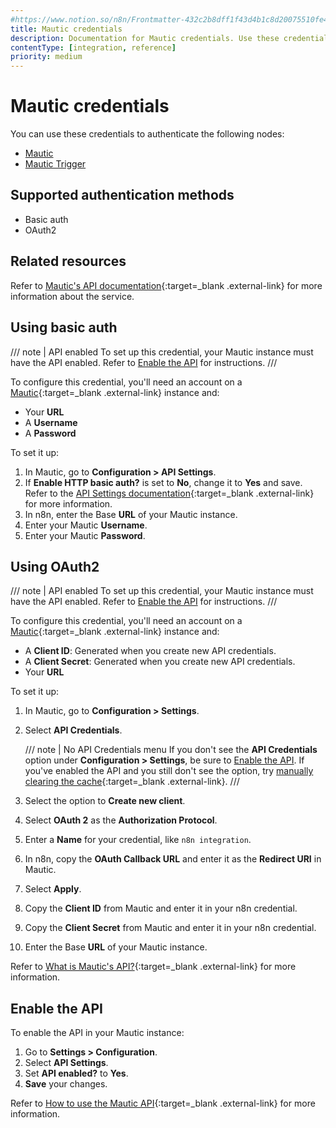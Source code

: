 ```yaml
---
#https://www.notion.so/n8n/Frontmatter-432c2b8dff1f43d4b1c8d20075510fe4
title: Mautic credentials
description: Documentation for Mautic credentials. Use these credentials to authenticate Mautic in n8n, a workflow automation platform.
contentType: [integration, reference]
priority: medium
---
```


# Mautic credentials

You can use these credentials to authenticate the following nodes:

- [Mautic](/integrations/builtin/app-nodes/n8n-nodes-base.mautic/)
- [Mautic Trigger](/integrations/builtin/trigger-nodes/n8n-nodes-base.mautictrigger/)

## Supported authentication methods

- Basic auth
- OAuth2

## Related resources

Refer to [Mautic's API documentation](https://developer.mautic.org/#rest-api){:target=_blank .external-link} for more information about the service.

## Using basic auth

/// note | API enabled
To set up this credential, your Mautic instance must have the API enabled. Refer to [Enable the API](#enable-the-api) for instructions.
///

To configure this credential, you'll need an account on a [Mautic](https://www.mautic.org/){:target=_blank .external-link} instance and:

- Your **URL**
- A **Username**
- A **Password**

To set it up:

1. In Mautic, go to **Configuration > API Settings**.
2. If **Enable HTTP basic auth?** is set to **No**, change it to **Yes** and save. Refer to the [API Settings documentation](https://docs.mautic.org/en/5.x/configuration/settings.html#api-settings){:target=_blank .external-link} for more information.
1. In n8n, enter the Base **URL** of your Mautic instance.
2. Enter your Mautic **Username**.
3. Enter your Mautic **Password**.

## Using OAuth2

/// note | API enabled
To set up this credential, your Mautic instance must have the API enabled. Refer to [Enable the API](#enable-the-api) for instructions.
///

To configure this credential, you'll need an account on a [Mautic](https://www.mautic.org/){:target=_blank .external-link} instance and:

- A **Client ID**: Generated when you create new API credentials.
- A **Client Secret**: Generated when you create new API credentials.
- Your **URL**

To set it up:

1. In Mautic, go to **Configuration > Settings**.
2. Select **API Credentials**.

    /// note | No API Credentials menu
    If you don't see the **API Credentials** option under **Configuration > Settings**, be sure to [Enable the API](#enable-the-api). If you've enabled the API and you still don't see the option, try [manually clearing the cache](https://forum.mautic.org/t/cant-find-api-credentials-menu/10689){:target=_blank .external-link}.
    ///

2. Select the option to **Create new client**.
3. Select **OAuth 2** as the **Authorization Protocol**.
4. Enter a **Name** for your credential, like `n8n integration`.
5. In n8n, copy the **OAuth Callback URL** and enter it as the **Redirect URI** in Mautic.
6. Select **Apply**.
7. Copy the **Client ID** from Mautic and enter it in your n8n credential.
8. Copy the **Client Secret** from Mautic and enter it in your n8n credential.
9. Enter the Base **URL** of your Mautic instance.

Refer to [What is Mautic's API?](https://kb.mautic.org/article/what-is-mautic-039%3bs-api.html#mcetoc_1g7n1bgoo0){:target=_blank .external-link} for more information.

## Enable the API

To enable the API in your Mautic instance:

1. Go to **Settings > Configuration**.
2. Select **API Settings**.
3. Set **API enabled?** to **Yes**.
4. **Save** your changes.

Refer to [How to use the Mautic API](https://kb.mautic.org/article/what-is-mautic-039;s-api.html){:target=_blank .external-link} for more information.
